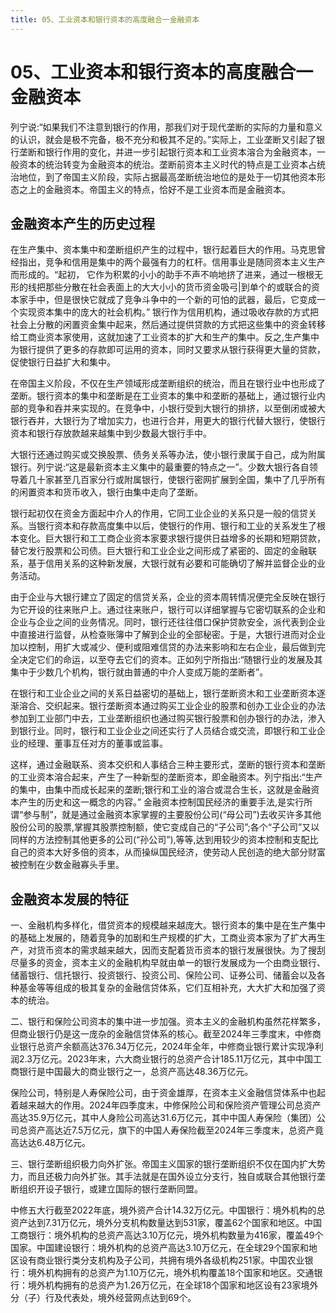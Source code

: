 ```yaml
---
title: 05、工业资本和银行资本的高度融合一金融资本
---
```


# 05、工业资本和银行资本的高度融合一金融资本
列宁说:“如果我们不注意到银行的作用，那我们对于现代垄断的实际的力量和意义的认识，就会是极不完备，极不充分和极其不足的。”实际上，工业垄断又引起了银行垄断和银行作用的变化，并进一步引起银行资本和工业资本溶合为金融资本，一般资本的统治转变为金融资本的统治。垄断前资本主义时代的特点是工业资本占统治地位，到了帝国主义阶段，实际占据最高垄断统治地位的是处于一切其他资本形态之上的金融资本。帝国主义的特点，恰好不是工业资本而是金融资本。

## 金融资本产生的历史过程

在生产集中、资本集中和垄断组织产生的过程中，银行起着巨大的作用。马克思曾经指出，竞争和信用是集中的两个最强有力的杠杆。信用事业是随同资本主义生产而形成的。“起初， 它作为积累的小小的助手不声不响地挤了进来，通过一根根无形的线把那些分散在社会表面上的大大小小的货币资金吸弓|到单个的或联合的资本家手中，但是很快它就成了竞争斗争中的一个新的可怕的武器，最后，它变成一个实现资本集中的庞大的社会机构。”
银行作为信用机构，通过吸收存款的方式把社会上分散的闲置资金集中起来，然后通过提供贷款的方式把这些集中的资金转移给工商业资本家使用，这就加速了工业资本的扩大和生产的集中。反之,生产集中为银行提供了更多的存款即可运用的资本，同时又要求从银行获得更大量的贷款，促使银行日益扩大和集中。

在帝国主义阶段，不仅在生产领域形成垄断组织的统治，而且在银行业中也形成了垄断。银行资本的集中和垄断是在工业资本的集中和垄断的基础上，通过银行业内部的竞争和吞并来实现的。在竞争中，小银行受到大银行的排挤，以至倒闭或被大银行吞并，大银行为了增加实力，也进行合并，用更大的银行代替大银行，使银行资本和银行存放款越来越集中到少数最大银行手中。

大银行还通过购买或交换股票、债务关系等办法，使小银行隶属于自己，成为附属银行。列宁说:“这是最新资本主义集中的最重要的特点之一”。少数大银行各自领导着几十家甚至几百家分行或附属银行，使银行密网扩展到全国，集中了几乎所有的闲置资本和货币收入，银行由集中走向了垄断。

银行起初仅在资金方面起中介人的作用，它同工业企业的关系只是一般的信贷关系。当银行资本和存款高度集中以后，使银行的作用、银行和工业的关系发生了根本变化。巨大银行和工工商企业资本家要求银行提供日益增多的长期和短期贷款，替它发行股票和公司债。巨大银行和工业企业之间形成了紧密的、固定的金融联系，基于信用关系的这种新发展，大银行就有必要和可能确切了解并监督企业的业务活动。

由于企业与大银行建立了固定的信贷关系，企业的资本周转情况便完全反映在银行为它开设的往来账户上。通过往来账户，银行可以详细掌握与它密切联系的企业和企业与企业之间的业务情况。同时，银行还往往借口保护贷款安全，派代表到企业中直接进行监督，从检查账簿中了解到企业的全部秘密。于是，大银行进而对企业加以控制，用扩大或减少、便利或阻难信贷的办法来影响和左右企业，最后做到完全决定它们的命运，以至夺去它们的资本。正如列宁所指出:“随银行业的发展及其集中于少数几个机构，银行就由普通的中介人变成万能的垄断者”。

在银行和工业企业之间的关系日益密切的基础上，银行垄断资木和工业垄断资本逐渐溶合、交织起来。银行垄断资本通过购买工业企业的股票和创办工业企业的办法参加到工业部门中去，工业垄断组织也通过购买银行股票和创办银行的办法，渗入到银行业。同时，银行和工业企业之间还实行了人员结合或交流，即银行和工业企业的经理、董事互任对方的董事或监事。

这样，通过金融联系、资本交织和人事结合三种主要形式，垄断的银行资本和垄断的工业资本溶合起来，产生了一种新型的垄断资本，即金融资本。列宁指出:“生产的集中，由集中而成长起来的垄断;银行和工业的溶合或混合生长，这就是金融资本产生的历史和这一概念的内容。”
金融资本控制国民经济的重要手法,是实行所谓“参与制”，就是通过金融资本家掌握的主要股份公司(“母公司”)去收买许多其他股份公司的股票,掌握其股票控制额，使它变成自己的“子公司”;各个“子公司”又以同样的方法控制其他更多的公司(“孙公司”),等等,达到用较少的资本控制和支配比自己的资本大好多倍的资本，从而操纵国民经济，使劳动人民创造的绝大部分财富被控制在少数金融寡头手里。

## 金融资本发展的特征

一、金融机构多样化，借贷资本的规模越来越庞大。银行资本的集中是在生产集中的基础上发展的，随着竞争的加剧和生产规模的扩大，工商业资本家为了扩大再生产，对货币资本的需求越来越大，因而支配着货币资本的银行发展很快。为了搜刮尽量多的资金，资本主义的金融机构早就由单一的银行发展成为一个由商业银行、储蓄银行、信托银行、投资银行、投资公司、保险公司、证券公司、储蓄会以及各种基金等等组成的极其复杂的金融信贷体系，它们互相补充，大大扩大和加强了资本的统治。

二、银行和保险公司资本的集中进一步加强。资本主义的金融机构虽然花样繁多，但商业银行仍是这一庞杂的金融信贷体系的核心。截至2024年三季度末，中修商业银行总资产余额高达376.34万亿元，2024年全年，中修商业银行累计实现净利润2.3万亿元。2023年末，六大商业银行的总资产合计185.11万亿元，其中中国工商银行是中国最大的商业银行之一，总资产高达48.36万亿元。

保险公司，特别是人寿保险公司，由于资金雄厚，在资本主义金融信贷体系中也起着越来越大的作用。2024年四季度末，中修保险公司和保险资产管理公司总资产高达35.9万亿元，其中人身险公司高达31.6万亿元，其中中国人寿保险（集团）公司总资产高达近7.5万亿元，旗下的中国人寿保险截至2024年三季度末，总资产竟高达达6.48万亿元。

三、银行垄断组织极力向外扩张。帝国主义国家的银行垄断组织不仅在国内扩大势力，而且还极力向外扩张。其手法就是在国外设立分支行，独自或联合其他银行垄断组织开设子银行，或建立国际的银行垄断同盟。

中修五大行截至2022年底，境外资产合计14.32万亿元。中国银行：境外机构的总资产达到7.31万亿元，境外分支机构数量达到531家，覆盖62个国家和地区。中国工商银行：境外机构的总资产高达3.10万亿元，境外机构数量为416家，覆盖49个国家。中国建设银行：境外机构的总资产高达3.10万亿元，在全球29个国家和地区设有商业银行类分支机构及子公司，共拥有境外各级机构251家。中国农业银行：境外机构拥有的总资产为1.10万亿元，境外机构覆盖18个国家和地区。交通银行：境外机构拥有的总资产为1.26万亿元，在全球18个国家和地区设有23家境外分（子）行及代表处，境外经营网点达到69个。
